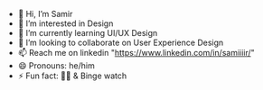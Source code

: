 - 👋 Hi, I’m Samir
- 👀 I’m interested in Design
- 🌱 I’m currently learning UI/UX Design
- 💞️ I’m looking to collaborate on User Experience Design
- 📫 Reach me on linkedin "https://www.linkedin.com/in/samiiiir/"
- 😄 Pronouns: he/him
- ⚡ Fun fact: 🍟🍕 & Binge watch

<!---
samiiiiir/samiiiiir is a ✨ special ✨ repository because its `README.md` (this file) appears on your GitHub profile.
You can click the Preview link to take a look at your changes.
--->
